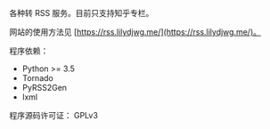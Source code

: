 各种转 RSS 服务。目前只支持知乎专栏。

网站的使用方法见 [https://rss.lilydjwg.me/](https://rss.lilydjwg.me/)。

程序依赖：

* Python >= 3.5
* Tornado
* PyRSS2Gen
* lxml

程序源码许可证： GPLv3
